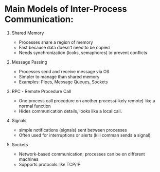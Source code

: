 # Main Models of Inter-Process Communication:

1. Shared Memory

   - Processes share a region of memory
   - Fast because data doesn't need to be copied
   - Needs synchronization (lcoks, semaphores) to prevent conflicts

2. Message Passing

   - Processes send and receive message via OS
   - Simpler to manage than shared memory
   - Examples: Pipes, Message Queues, Sockets

3. RPC - Remote Procedure Call

   - One process call procedure on another process(likely remote) like a normal function
   - Hides communication details, looks like a local call.

4. Signals

   - simple notifications (signals) sent between processes
   - Often used for interruptions or alerts (kill comman sends a signal)

5. Sockets
   - Network-based communication; processes can be on different machines
   - Supports protocols like TCP/IP
